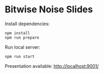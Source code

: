 # Bitwise Noise Slides

Install dependencies:

```
npm install
npm run prepare
```

Run local server:

```
npm run start
```

Presentation available: [http://localhost:9001/](http://localhost:9001/)